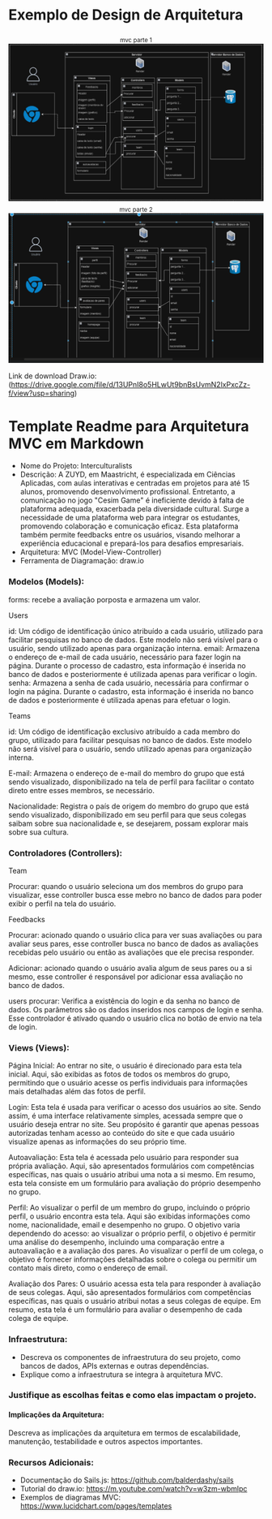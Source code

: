 # Exemplo de Design de Arquitetura
<div align="center">
<sub>mvc parte 1</sub>
<img src= "mvc_part1.jpg" >
</div>
<div align="center">
<sub>mvc parte 2</sub>
<img src="mvc_part2.PNG">
</div>

Link de download Draw.io: (https://drive.google.com/file/d/13UPnI8o5HLwUt9bnBsUvmN2lxPxcZz-f/view?usp=sharing) 

# Template Readme para Arquitetura MVC em Markdown
- Nome do Projeto: Interculturalists
- Descrição: A ZUYD, em Maastricht, é especializada em Ciências Aplicadas, com aulas interativas e centradas em projetos para até 15 alunos, promovendo desenvolvimento profissional. Entretanto, a comunicação no jogo "Cesim Game" é ineficiente devido à falta de plataforma adequada, exacerbada pela diversidade cultural. Surge a necessidade de uma plataforma web para integrar os estudantes, promovendo colaboração e comunicação eficaz. Esta plataforma também permite feedbacks entre os usuários, visando melhorar a experiência educacional e prepará-los para desafios empresariais.
- Arquitetura: MVC (Model-View-Controller)
- Ferramenta de Diagramação: draw.io

### Modelos (Models):
forms: recebe a avaliação porposta e armazena um valor.

Users

id: Um código de identificação único atribuído a cada usuário, utilizado para facilitar pesquisas no banco de dados. Este modelo não será visível para o usuário, sendo utilizado apenas para organização interna.
email: Armazena o endereço de e-mail de cada usuário, necessário para fazer login na página. Durante o processo de cadastro, esta informação é inserida no banco de dados e posteriormente é utilizada apenas para verificar o login.
senha: Armazena a senha de cada usuário, necessária para confirmar o login na página. Durante o cadastro, esta informação é inserida no banco de dados e posteriormente é utilizada apenas para efetuar o login.

Teams

id: Um código de identificação exclusivo atribuído a cada membro do grupo, utilizado para facilitar pesquisas no banco de dados. Este modelo não será visível para o usuário, sendo utilizado apenas para organização interna.

E-mail: Armazena o endereço de e-mail do membro do grupo que está sendo visualizado, disponibilizado na tela de perfil para facilitar o contato direto entre esses membros, se necessário.

Nacionalidade: Registra o país de origem do membro do grupo que está sendo visualizado, disponibilizado em seu perfil para que seus colegas saibam sobre sua nacionalidade e, se desejarem, possam explorar mais sobre sua cultura.

### Controladores (Controllers):

Team

Procurar: quando o usuário seleciona um dos membros do grupo para visualizar, esse controller busca esse mebro no banco de dados para poder exibir o perfil na tela do usuário.

Feedbacks

Procurar: acionado quando o usuário clica para ver suas avaliações ou para avaliar seus pares, esse controller busca no banco de dados as avaliações recebidas pelo usuário ou então as avaliações que ele precisa responder.

Adicionar: acionado quando o usuário avalia algum de seus pares ou a si mesmo, esse controller é responsável por adicionar essa avaliação no banco de dados.

users
procurar: Verifica a existência do login e da senha no banco de dados. Os parâmetros são os dados inseridos nos campos de login e senha. Esse controlador é ativado quando o usuário clica no botão de envio na tela de login.


### Views (Views):

Página Inicial: Ao entrar no site, o usuário é direcionado para esta tela inicial. Aqui, são exibidas as fotos de todos os membros do grupo, permitindo que o usuário acesse os perfis individuais para informações mais detalhadas além das fotos de perfil.

Login: Esta tela é usada para verificar o acesso dos usuários ao site. Sendo assim, é uma interface relativamente simples, acessada sempre que o usuário deseja entrar no site. Seu propósito é garantir que apenas pessoas autorizadas tenham acesso ao conteúdo do site e que cada usuário visualize apenas as informações do seu próprio time.

Autoavaliação: Esta tela é acessada pelo usuário para responder sua própria avaliação. Aqui, são apresentados formulários com competências específicas, nas quais o usuário atribui uma nota a si mesmo. Em resumo, esta tela consiste em um formulário para avaliação do próprio desempenho no grupo.

Perfil: Ao visualizar o perfil de um membro do grupo, incluindo o próprio perfil, o usuário encontra esta tela. Aqui são exibidas informações como nome, nacionalidade, email e desempenho no grupo. O objetivo varia dependendo do acesso: ao visualizar o próprio perfil, o objetivo é permitir uma análise do desempenho, incluindo uma comparação entre a autoavaliação e a avaliação dos pares. Ao visualizar o perfil de um colega, o objetivo é fornecer informações detalhadas sobre o colega ou permitir um contato mais direto, como o endereço de email.

Avaliação dos Pares: O usuário acessa esta tela para responder à avaliação de seus colegas. Aqui, são apresentados formulários com competências específicas, nas quais o usuário atribui notas a seus colegas de equipe. Em resumo, esta tela é um formulário para avaliar o desempenho de cada colega de equipe.

### Infraestrutura:

- Descreva os componentes de infraestrutura do seu projeto, como bancos de dados, APIs externas e outras dependências.
- Explique como a infraestrutura se integra à arquitetura MVC.


### Justifique as escolhas feitas e como elas impactam o projeto.
#### Implicações da Arquitetura:
Descreva as implicações da arquitetura em termos de escalabilidade, manutenção, testabilidade e outros aspectos importantes.

### Recursos Adicionais:
- Documentação do Sails.js: https://github.com/balderdashy/sails
- Tutorial do draw.io: https://m.youtube.com/watch?v=w3zm-wbmlpc
- Exemplos de diagramas MVC: https://www.lucidchart.com/pages/templates

